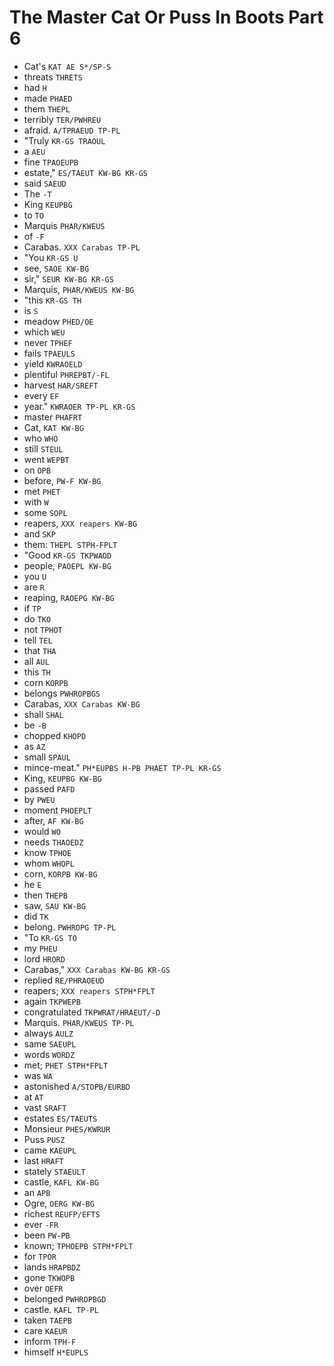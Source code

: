 # The Master Cat Or Puss In Boots Part 6

* Cat's `KAT AE S*/SP-S`
* threats `THRETS`
* had `H`
* made `PHAED`
* them `THEPL`
* terribly `TER/PWHREU`
* afraid. `A/TPRAEUD TP-PL`
* "Truly `KR-GS TRAOUL`
* a `AEU`
* fine `TPAOEUPB`
* estate," `ES/TAEUT KW-BG KR-GS`
* said `SAEUD`
* The `-T`
* King `KEUPBG`
* to `TO`
* Marquis `PHAR/KWEUS`
* of `-F`
* Carabas. `XXX Carabas TP-PL`
* "You `KR-GS U`
* see, `SAOE KW-BG`
* sir," `SEUR KW-BG KR-GS`
* Marquis, `PHAR/KWEUS KW-BG`
* "this `KR-GS TH`
* is `S`
* meadow `PHED/OE`
* which `WEU`
* never `TPHEF`
* fails `TPAEULS`
* yield `KWRAOELD`
* plentiful `PHREPBT/-FL`
* harvest `HAR/SREFT`
* every `EF`
* year." `KWRAOER TP-PL KR-GS`
* master `PHAFRT`
* Cat, `KAT KW-BG`
* who `WHO`
* still `STEUL`
* went `WEPBT`
* on `OPB`
* before, `PW-F KW-BG`
* met `PHET`
* with `W`
* some `SOPL`
* reapers, `XXX reapers KW-BG`
* and `SKP`
* them: `THEPL STPH-FPLT`
* "Good `KR-GS TKPWAOD`
* people, `PAOEPL KW-BG`
* you `U`
* are `R`
* reaping, `RAOEPG KW-BG`
* if `TP`
* do `TKO`
* not `TPHOT`
* tell `TEL`
* that `THA`
* all `AUL`
* this `TH`
* corn `KORPB`
* belongs `PWHROPBGS`
* Carabas, `XXX Carabas KW-BG`
* shall `SHAL`
* be `-B`
* chopped `KHOPD`
* as `AZ`
* small `SPAUL`
* mince-meat." `PH*EUPBS H-PB PHAET TP-PL KR-GS`
* King, `KEUPBG KW-BG`
* passed `PAFD`
* by `PWEU`
* moment `PHOEPLT`
* after, `AF KW-BG`
* would `WO`
* needs `THAOEDZ`
* know `TPHOE`
* whom `WHOPL`
* corn, `KORPB KW-BG`
* he `E`
* then `THEPB`
* saw, `SAU KW-BG`
* did `TK`
* belong. `PWHROPG TP-PL`
* "To `KR-GS TO`
* my `PHEU`
* lord `HRORD`
* Carabas," `XXX Carabas KW-BG KR-GS`
* replied `RE/PHRAOEUD`
* reapers; `XXX reapers STPH*FPLT`
* again `TKPWEPB`
* congratulated `TKPWRAT/HRAEUT/-D`
* Marquis. `PHAR/KWEUS TP-PL`
* always `AULZ`
* same `SAEUPL`
* words `WORDZ`
* met; `PHET STPH*FPLT`
* was `WA`
* astonished `A/STOPB/EURBD`
* at `AT`
* vast `SRAFT`
* estates `ES/TAEUTS`
* Monsieur `PHES/KWRUR`
* Puss `PUSZ`
* came `KAEUPL`
* last `HRAFT`
* stately `STAEULT`
* castle, `KAFL KW-BG`
* an `APB`
* Ogre, `OERG KW-BG`
* richest `REUFP/EFTS`
* ever `-FR`
* been `PW-PB`
* known; `TPHOEPB STPH*FPLT`
* for `TPOR`
* lands `HRAPBDZ`
* gone `TKWOPB`
* over `OEFR`
* belonged `PWHROPBGD`
* castle. `KAFL TP-PL`
* taken `TAEPB`
* care `KAEUR`
* inform `TPH-F`
* himself `H*EUPLS`
